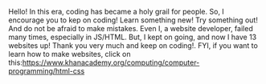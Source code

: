 Hello!
In this era, coding has became a holy grail for people.
So, I encourage you to kep on coding!
Learn something new!
Try something out!
And do not be afraid to make mistakes.
Even I, a website developer, failed many times, especially in JS/HTML.
But, I kept on going, and now I have 13 websites up!
Thank you very much and keep on coding!.
FYI, if you want to learn how to make websites, click on this:https://www.khanacademy.org/computing/computer-programming/html-css
